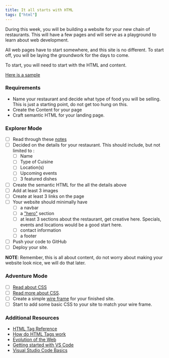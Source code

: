 ```yaml
---
title: It all starts with HTML
tags: ["html"]
---
```


During this week, you will be building a website for your new chain of
restaurants. This will have a few pages and will serve as a playground to learn
about web development.

All web pages have to start somewhere, and this site is no different. To start
off, you will be laying the groundwork for the days to come.

To start, you will need to start with the HTML and content.

[Here is a sample](https://raw.githubusercontent.com/suncoast-devs/handbook/master/curriculum/unit-ii/chapter-1/01-intro-to-html/assets/homework-sample.png)

### Requirements

- Name your restaurant and decide what type of food you will be selling. This is
  just a starting point, do not get too hung on this.
- Create the Content for your page
- Craft semantic HTML for your landing page.

### Explorer Mode

- [ ] Read through these
      [notes](https://suncoast.io/handbook/curriculum/fundamentals/modules/html-css/lessons/intro-to-html/intro)
- [ ] Decided on the details for your restaurant. This should include, but not
      limited to :
  - [ ] Name
  - [ ] Type of Cuisine
  - [ ] Location(s)
  - [ ] Upcoming events
  - [ ] 3 featured dishes
- [ ] Create the semantic HTML for the all the details above
- [ ] Add at least 3 images
- [ ] Create at least 3 links on the page
- [ ] Your website should minimally have
  - [ ] a navbar
  - [ ] a ["hero"](https://www.sitepoint.com/exploring-hero-section/) section
  - [ ] at least 3 sections about the restaurant, get creative here. Specials,
        events and locations would be a good start here.
  - [ ] contact information
  - [ ] a footer
- [ ] Push your code to GitHub
- [ ] Deploy your site.

**NOTE**: Remember, this is all about content, do not worry about making your
website look nice, we will do that later.

### Adventure Mode

- [ ] [Read about CSS](https://suncoast.io/handbook/curriculum/fundamentals/modules/html-css/lessons/intro-to-css/intro)
- [ ] [Read more about CSS](https://developer.mozilla.org/en-US/docs/Learn/CSS/Introduction_to_CSS).
- [ ] Create a simple
      [wire frame](https://en.wikipedia.org/wiki/Website_wireframe) for your
      finished site.
- [ ] Start to add some basic CSS to your site to match your wire frame.

### Additional Resources

- [HTML Tag Reference](https://developer.mozilla.org/en-US/docs/Web/HTML/Element)
- [How do HTML Tags work](https://developer.mozilla.org/en-US/Learn/HTML/HTML_tags)
- [Evolution of the Web](http://www.evolutionoftheweb.com)
- [Getting started with VS Code](https://code.visualstudio.com/docs/getstarted/introvideos)
- [Visual Studio Code Basics](https://code.visualstudio.com/docs/introvideos/basics)
